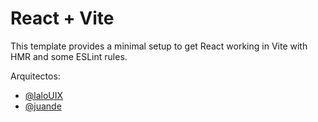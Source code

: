 # React + Vite

This template provides a minimal setup to get React working in Vite with HMR and some ESLint rules.

Arquitectos:

- [@laloUIX](https://github.com/EduardoLopez-G) 
- [@juande](https://github.com/juandehue) 
